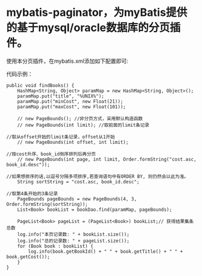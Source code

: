 ﻿# mybatis-paginator，为myBatis提供的基于mysql/oracle数据库的分页插件。


使用本分页插件，在mybatis.xml添加如下配置即可:
    <plugins>
	<plugin interceptor="walker.mybatis.paginator.OffsetLimitInterceptor">
    </plugins>


代码示例：

    public void findBooks() {
        HashMap<String, Object> paramMap = new HashMap<String, Object>();
        paramMap.put("title", "%UNIX%");
        paramMap.put("minCost", new Float(21));
        paramMap.put("maxCost", new Float(101));

        // new PageBounds(); //非分页方式，采用默认构造函数
        // new PageBounds(int limit); //取前面的limit条记录

	//取从offset开始的limit条记录，offset从1开始
        // new PageBounds(int offset, int limit); 

	//按cost升序、book_id倒序排列后再分页
        // new PageBounds(int page, int limit, Order.formString("cost.asc, book_id.desc"));

	//如果想排序的话,以逗号分隔多项排序,若查询语句中有ORDER BY, 则仍然会以此为准。
        String sortString = "cost.asc, book_id.desc";
	
	//取第4条开始的3条记录
        PageBounds pageBounds = new PageBounds(4, 3, Order.formString(sortString));
        List<Book> bookList = bookDao.find(paramMap, pageBounds);

        PageList<Book> pageList = (PageList<Book>) bookList;// 获得结果集条总数
        log.info("本页记录数: " + bookList.size());
        log.info("总的记录数: " + pageList.size());
        for (Book book : bookList) {
            log.info(book.getBookId() + " " + book.getTitle() + " " + book.getCost());
        }
    }
